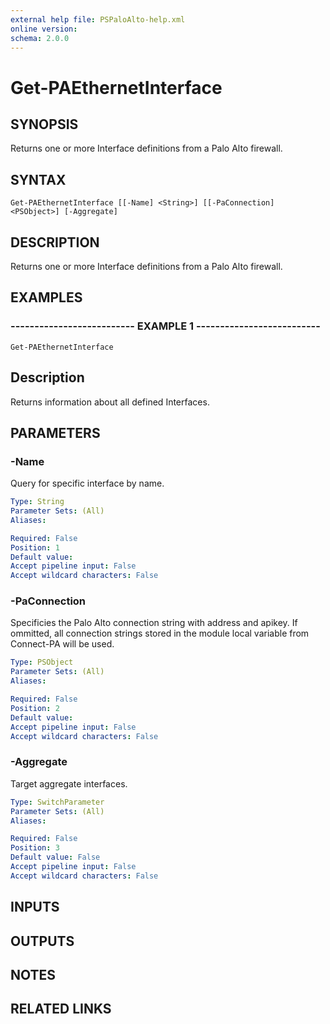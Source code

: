 ```yaml
---
external help file: PSPaloAlto-help.xml
online version: 
schema: 2.0.0
---
```


# Get-PAEthernetInterface
## SYNOPSIS
Returns one or more Interface definitions from a Palo Alto firewall.

## SYNTAX

```
Get-PAEthernetInterface [[-Name] <String>] [[-PaConnection] <PSObject>] [-Aggregate]
```

## DESCRIPTION
Returns one or more Interface definitions from a Palo Alto firewall.

## EXAMPLES

### -------------------------- EXAMPLE 1 --------------------------
```
Get-PAEthernetInterface
```

Description
-------------
Returns information about all defined Interfaces.

## PARAMETERS

### -Name
Query for specific interface by name.

```yaml
Type: String
Parameter Sets: (All)
Aliases: 

Required: False
Position: 1
Default value: 
Accept pipeline input: False
Accept wildcard characters: False
```

### -PaConnection
Specificies the Palo Alto connection string with address and apikey.
If ommitted, all connection strings stored in the module local variable from Connect-PA will be used.

```yaml
Type: PSObject
Parameter Sets: (All)
Aliases: 

Required: False
Position: 2
Default value: 
Accept pipeline input: False
Accept wildcard characters: False
```

### -Aggregate
Target aggregate interfaces.

```yaml
Type: SwitchParameter
Parameter Sets: (All)
Aliases: 

Required: False
Position: 3
Default value: False
Accept pipeline input: False
Accept wildcard characters: False
```

## INPUTS

## OUTPUTS

## NOTES

## RELATED LINKS

